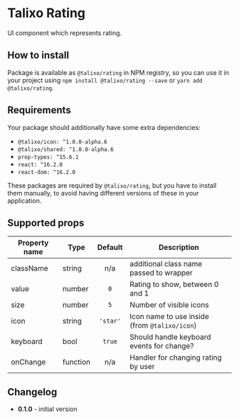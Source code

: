 # Talixo Rating

UI component which represents rating.

## How to install

Package is available as `@talixo/rating` in NPM registry, so you can use it in your project
using `npm install @talixo/rating --save` or `yarn add @talixo/rating`.

## Requirements

Your package should additionally have some extra dependencies:

- `@talixo/icon: ^1.0.0-alpha.6`
- `@talixo/shared: ^1.0.0-alpha.6`
- `prop-types: ^15.6.1`
- `react: ^16.2.0`
- `react-dom: ^16.2.0`

These packages are required by `@talixo/rating`, but you have to install them manually,
to avoid having different versions of these in your application.

## Supported props

Property name | Type      | Default  | Description
--------------|-----------|:--------:|--------------------------------
className     | string    | n/a      | additional class name passed to wrapper
value         | number    | `0`      | Rating to show, between 0 and 1
size          | number    | `5`      | Number of visible icons
icon          | string    | `'star'` | Icon name to use inside (from `@talixo/icon`)
keyboard      | bool      | `true`   | Should handle keyboard events for change?
onChange      | function  | n/a      | Handler for changing rating by user

## Changelog

- **0.1.0** - initial version
